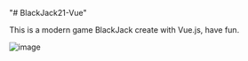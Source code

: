 "# BlackJack21-Vue" 

This is a modern game BlackJack create with Vue.js, have fun.

![image](https://user-images.githubusercontent.com/83371958/216504201-1c8a7544-b26e-46d6-adb5-4e05e23a6809.png)
